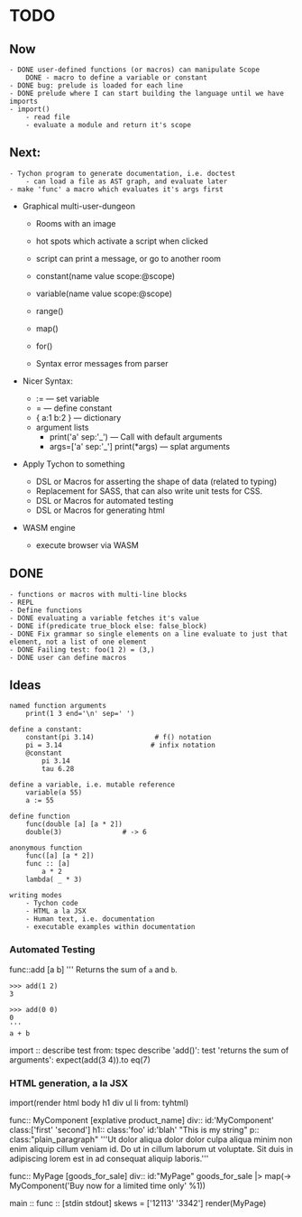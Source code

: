 TODO
====

Now
---
    - DONE user-defined functions (or macros) can manipulate Scope
        DONE - macro to define a variable or constant
    - DONE bug: prelude is loaded for each line
    - DONE prelude where I can start building the language until we have imports
    - import()
        - read file
        - evaluate a module and return it's scope
Next:
-----
    - Tychon program to generate documentation, i.e. doctest
        - can load a file as AST graph, and evaluate later
    - make 'func' a macro which evaluates it's args first

* Graphical multi-user-dungeon
    - Rooms with an image
    - hot spots which activate a script when clicked
    - script can print a message, or go to another room

    - constant(name value scope:@scope)
    - variable(name value scope:@scope)
    - range()
    - map()
    - for()
    - Syntax error messages from parser

* Nicer Syntax:
    - := — set variable
    - = — define constant
    - { a:1 b:2 } — dictionary
    - argument lists
        - print('a' sep:'_') — Call with default arguments
        - args=['a' sep:'_']
          print(*args)       — splat arguments

* Apply Tychon to something
    - DSL or Macros for asserting the shape of data (related to typing)
    - Replacement for SASS, that can also write unit tests for CSS.
    - DSL or Macros for automated testing
    - DSL or Macros for generating html

* WASM engine
    - execute browser via WASM

DONE
----
    - functions or macros with multi-line blocks
    - REPL
    - Define functions
    - DONE evaluating a variable fetches it's value
    - DONE if(predicate true_block else: false_block)
    - DONE Fix grammar so single elements on a line evaluate to just that element, not a list of one element
    - DONE Failing test: foo(1 2) = (3,)
    - DONE user can define macros



Ideas
-----

    named function arguments
        print(1 3 end='\n' sep=' ')

    define a constant:
        constant(pi 3.14)               # f() notation
        pi = 3.14                      # infix notation
        @constant
            pi 3.14
            tau 6.28

    define a variable, i.e. mutable reference
        variable(a 55)
        a := 55

    define function
        func(double [a] [a * 2])
        double(3)               # -> 6

    anonymous function
        func([a] [a * 2])
        func :: [a]
            a * 2
        lambda( _ * 3)

    writing modes
        - Tychon code
        - HTML a la JSX
        - Human text, i.e. documentation
        - executable examples within documentation


### Automated Testing

func::add [a b]
    '''
    Returns the sum of `a` and `b`.

    >>> add(1 2)
    3

    >>> add(0 0)
    0
    '''
    a + b

import :: describe test from: tspec
describe 'add()':
    test 'returns the sum of arguments':
        expect(add(3 4)).to eq(7)


### HTML generation, a la JSX

import(render html body h1 div ul li from: tyhtml)

func:: MyComponent [explative product_name]
    div:: id:'MyComponent' class:['first' 'second']
        h1:: class:'foo' id:'blah'
            "This is my string"
        p:: class:"plain_paragraph"
            '''Ut dolor aliqua dolor dolor culpa aliqua minim non enim aliquip cillum veniam
            id.  Do ut in cillum laborum ut voluptate.  Sit duis in adipiscing lorem est in ad
            consequat aliquip laboris.'''

func:: MyPage [goods_for_sale]
    div:: id:"MyPage"
        goods_for_sale |> map(-> MyComponent('Buy now for a limited time only' %1))

main :: func :: [stdin stdout]
    skews = ['12113' '3342']
    render(MyPage)
